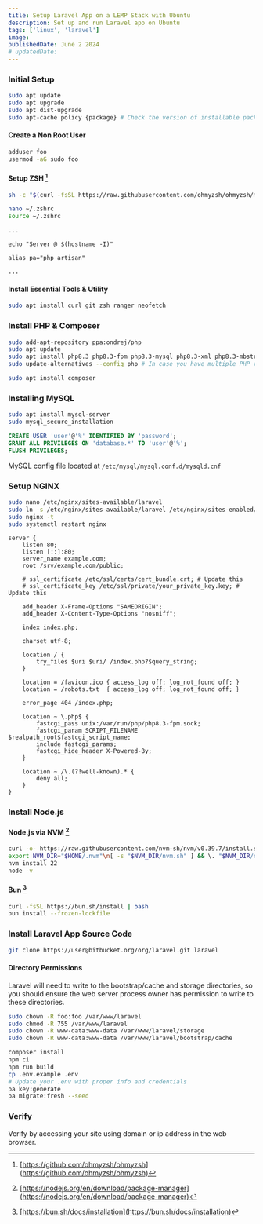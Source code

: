```yaml
---
title: Setup Laravel App on a LEMP Stack with Ubuntu
description: Set up and run Laravel app on Ubuntu
tags: ['linux', 'laravel']
image:
publishedDate: June 2 2024
# updatedDate:
---
```


### Initial Setup

```bash
sudo apt update
sudo apt upgrade
sudo apt dist-upgrade
sudo apt-cache policy {package} # Check the version of installable packages
```

#### Create a Non Root User

```bash
adduser foo
usermod -aG sudo foo
```

#### Setup ZSH [^1]

[^1]: [https://github.com/ohmyzsh/ohmyzsh](https://github.com/ohmyzsh/ohmyzsh)

```bash
sh -c "$(curl -fsSL https://raw.githubusercontent.com/ohmyzsh/ohmyzsh/master/tools/install.sh)"
```

```bash
nano ~/.zshrc
source ~/.zshrc
```

```
...

echo "Server @ $(hostname -I)"

alias pa="php artisan"

...
```

#### Install Essential Tools & Utility

```bash
sudo apt install curl git zsh ranger neofetch
```

### Install PHP & Composer

```bash
sudo add-apt-repository ppa:ondrej/php
sudo apt update
sudo apt install php8.3 php8.3-fpm php8.3-mysql php8.3-xml php8.3-mbstring php8.3-curl php8.3-zip php8.3-bcmath php8.3-gd
sudo update-alternatives --config php # In case you have multiple PHP versions
```

```bash
sudo apt install composer
```

### Installing MySQL

```bash
sudo apt install mysql-server
sudo mysql_secure_installation
```

```sql
CREATE USER 'user'@'%' IDENTIFIED BY 'password';
GRANT ALL PRIVILEGES ON 'database.*' TO 'user'@'%';
FLUSH PRIVILEGES;
```

MySQL config file located at `/etc/mysql/mysql.conf.d/mysqld.cnf`

### Setup NGINX

```bash
sudo nano /etc/nginx/sites-available/laravel
sudo ln -s /etc/nginx/sites-available/laravel /etc/nginx/sites-enabled/
sudo nginx -t
sudo systemctl restart nginx
```

```nginx
server {
    listen 80;
    listen [::]:80;
    server_name example.com;
    root /srv/example.com/public;

    # ssl_certificate /etc/ssl/certs/cert_bundle.crt; # Update this
    # ssl_certificate_key /etc/ssl/private/your_private_key.key; # Update this
 
    add_header X-Frame-Options "SAMEORIGIN";
    add_header X-Content-Type-Options "nosniff";
 
    index index.php;
 
    charset utf-8;
 
    location / {
        try_files $uri $uri/ /index.php?$query_string;
    }
 
    location = /favicon.ico { access_log off; log_not_found off; }
    location = /robots.txt  { access_log off; log_not_found off; }
 
    error_page 404 /index.php;
 
    location ~ \.php$ {
        fastcgi_pass unix:/var/run/php/php8.3-fpm.sock;
        fastcgi_param SCRIPT_FILENAME $realpath_root$fastcgi_script_name;
        include fastcgi_params;
        fastcgi_hide_header X-Powered-By;
    }
 
    location ~ /\.(?!well-known).* {
        deny all;
    }
}
```

### Install Node.js

#### Node.js via NVM [^2]

[^2]: [https://nodejs.org/en/download/package-manager](https://nodejs.org/en/download/package-manager)

```bash
curl -o- https://raw.githubusercontent.com/nvm-sh/nvm/v0.39.7/install.sh | bash
export NVM_DIR="$HOME/.nvm"\n[ -s "$NVM_DIR/nvm.sh" ] && \. "$NVM_DIR/nvm.sh"
nvm install 22
node -v
```

#### Bun [^3]

[^3]: [https://bun.sh/docs/installation](https://bun.sh/docs/installation)

```bash
curl -fsSL https://bun.sh/install | bash
bun install --frozen-lockfile
```

### Install Laravel App Source Code

```bash
git clone https://user@bitbucket.org/org/laravel.git laravel
```

#### Directory Permissions

Laravel will need to write to the bootstrap/cache and storage directories, so you should ensure the web server process owner has permission to write to these directories.

```bash
sudo chown -R foo:foo /var/www/laravel
sudo chmod -R 755 /var/www/laravel
sudo chown -R www-data:www-data /var/www/laravel/storage
sudo chown -R www-data:www-data /var/www/laravel/bootstrap/cache
```

```bash
composer install
npm ci
npm run build
cp .env.example .env
# Update your .env with proper info and credentials
pa key:generate
pa migrate:fresh --seed
```

### Verify

Verify by accessing your site using domain or ip address in the web browser.
